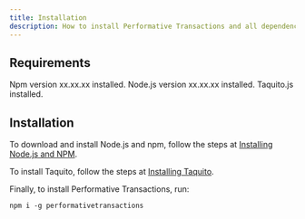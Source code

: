 ```yaml
---
title: Installation
description: How to install Performative Transactions and all dependencies.
---
```


## Requirements

Npm version xx.xx.xx installed.
Node.js version xx.xx.xx installed.
Taquito.js installed.

## Installation

To download and install Node.js and npm, follow the steps at [Installing Node.js and NPM](https://docs.npmjs.com/downloading-and-installing-node-js-and-npm).

To install Taquito, follow the steps at [Installing Taquito](https://taquito.io/docs/quick_start/).

Finally, to install Performative Transactions, run:

```
npm i -g performativetransactions
```
